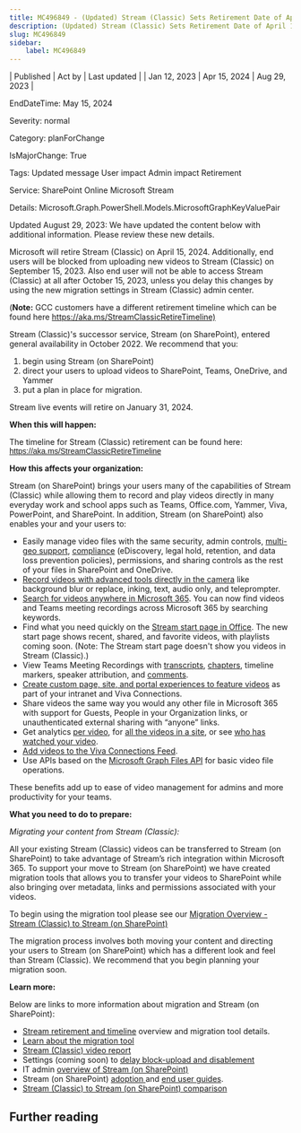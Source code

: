 ```yaml
---
title: MC496849 - (Updated) Stream (Classic) Sets Retirement Date of April 15, 2024
description: (Updated) Stream (Classic) Sets Retirement Date of April 15, 2024
slug: MC496849
sidebar:
    label: MC496849
---
```


| Published | Act by | Last updated |
| Jan 12, 2023 | Apr 15, 2024 | Aug 29, 2023 |

EndDateTime: May 15, 2024

Severity: normal

Category: planForChange

IsMajorChange: True

Tags: Updated message User impact Admin impact Retirement

Service: SharePoint Online Microsoft Stream

Details: Microsoft.Graph.PowerShell.Models.MicrosoftGraphKeyValuePair

<p>Updated August 29, 2023: We have updated the content below with additional information. Please review these new details.</p><p>Microsoft will retire Stream (Classic) on April 15, 2024. Additionally, end users will be blocked from uploading new videos to Stream (Classic) on September 15, 2023. Also end user will not be able to access Stream (Classic) at all after October 15, 2023, unless you delay this changes by using the new migration settings in Stream (Classic) admin center.   
</p><p>(<b>Note:</b> GCC customers have a different retirement timeline which can be found here <a href="https://aka.ms/StreamClassicRetireTimeline)" target="_blank">https://aka.ms/StreamClassicRetireTimeline)</a></p><p>Stream (Classic)'s successor service, Stream (on SharePoint), entered general availability in October 2022. We recommend that you:</p><ol><li>begin using Stream (on SharePoint)</li><li>direct your users to upload videos to SharePoint, Teams, OneDrive, and Yammer</li><li>put a plan in place for migration. 
</li></ol><p>Stream live events will retire on January 31, 2024. 
</p><p><b>When this will happen:</b><br></p><p>The timeline for Stream (Classic) retirement can be found here: <a href="https://aka.ms/StreamClassicRetireTimeline" target="_blank" style="background-color: rgb(255, 255, 255); font-family: sans-serif; font-weight: 400;">https://aka.ms/StreamClassicRetireTimeline</a><br></p><p>
</p><p><b>How this affects your organization:</b><br></p><p>Stream (on SharePoint) brings your users many of the capabilities of Stream (Classic) while allowing them to record and play videos directly in many everyday work and school apps such as Teams, Office.com, Yammer, Viva, PowerPoint, and SharePoint. In addition, Stream (on SharePoint) also enables your and your users to:</p><ul><li>Easily manage video files with the same security, admin controls, <a href="https://learn.microsoft.com/microsoft-365/enterprise/multi-geo-capabilities-in-onedrive-and-sharepoint-online-in-microsoft-365" target="_blank">multi-geo support</a>, <a href="https://learn.microsoft.com/microsoft-365/compliance" target="_blank">compliance</a> (eDiscovery, legal hold, retention, and data loss prevention policies), permissions, and sharing controls as the rest of your files in SharePoint and OneDrive.&nbsp;<br></li><li><a href="https://support.microsoft.com/office/create-a-new-video-recording-e98d8791-2b82-4dc7-889a-959724e3cbad" target="_blank">Record videos with advanced tools directly in the camera</a> like background blur or replace, inking, text, audio only, and teleprompter.&nbsp;<br></li><li><a href="https://learn.microsoft.com/microsoftsearch/overview-microsoft-search" target="_blank">Search for videos anywhere in Microsoft 365</a>. You can now find videos and Teams meeting recordings across Microsoft 365 by searching keywords.<br></li><li>Find what you need quickly on the <a href="https://learn.microsoft.com/stream/streamnew/start" target="_blank">Stream start page in Office</a>. The new start page shows recent, shared, and favorite videos, with playlists coming soon. (Note: The Stream start page doesn't show you videos in Stream (Classic).)&nbsp;<br></li><li>View Teams Meeting Recordings with <a href="https://support.microsoft.com/office/view-edit-and-manage-video-transcripts-and-captions-3cb9acb6-05b2-4f59-a50d-7df61123aa20" target="_blank">transcripts</a>, <a href="https://support.microsoft.com/office/using-manual-chapters-with-videos-on-stream-on-sharepoint-8bbf61eb-c00b-42b5-a514-cce2e45eb6ea" target="_blank">chapters</a>, timeline markers, speaker attribution, and <a href="https://support.microsoft.com/office/add-comments-to-a-video-ebd08959-63c6-487c-91e4-36f9dc1c8f7d" target="_blank">comments</a>.&nbsp;<br></li><li><a href="https://aka.ms/StreamPortals" target="_blank">Create custom page, site, and portal experiences to feature videos</a> as part of your intranet and Viva Connections.&nbsp;<br></li><li>Share videos the same way you would any other file in Microsoft 365 with support for Guests, People in your Organization links, or unauthenticated external sharing with “anyone” links.&nbsp;<br></li><li>Get analytics <a href="https://learn.microsoft.com/stream/streamnew/video-analytics-viewership-retention" target="_blank">per video</a>, for <a href="https://support.microsoft.com/office/view-usage-data-for-your-sharepoint-site-2fa8ddc2-c4b3-4268-8d26-a772dc55779e" target="_blank">all the videos in a site</a>, or see <a href="https://support.microsoft.com/office/allow-people-to-see-who-views-their-files-or-pages-ee26dde0-c30e-4eca-b1c3-38922c450967" target="_blank">who has watched your video</a>.&nbsp;<br></li><li><a href="https://learn.microsoft.com/sharepoint/viva-connections-overview#viva-connections-feed" target="_blank">Add videos to the Viva Connections Feed</a>.&nbsp;<br></li><li>Use APIs based on the <a href="https://learn.microsoft.com/graph/api/resources/onedrive" target="_blank">Microsoft Graph Files API</a> for basic video file operations.&nbsp;<br></li></ul><p>These benefits add up to ease of video management for admins and more productivity for your teams.&nbsp;<br></p><p><b>What you need to do to prepare:</b><br></p><p><i>Migrating your content from Stream (Classic):</i></p><p>All your existing Stream (Classic) videos can be transferred to Stream (on SharePoint) to take advantage of Stream’s rich integration within Microsoft 365. To support your move to Stream (on SharePoint) we have created migration tools that allows you to transfer your videos to SharePoint while also bringing over metadata, links and permissions associated with your videos.</p><p>To begin using the migration tool please see our <a href="https://docs.microsoft.com/stream/streamnew/stream-classic-to-new-migration-overview" target="_blank">Migration Overview - Stream (Classic) to Stream (on SharePoint)</a> 
</p><p>The migration process involves both moving your content and directing your users to Stream (on SharePoint) which has a different look and feel than Stream (Classic). We recommend that you begin planning your migration soon.</p><p><b>Learn more:</b></p><p>Below are links to more information about migration and Stream (on SharePoint):</p><ul><li><a href="https://aka.ms/StreamMigration" target="_blank">Stream retirement and timeline</a> overview and migration tool details.</li><li><a href="https://learn.microsoft.com/stream/streamnew/understand-the-tool" target="_blank">Learn about the migration tool</a></li><li><a href="https://learn.microsoft.com/stream/streamnew/migration-details#inventory-report" target="_blank">Stream (Classic) video report</a></li><li>Settings (coming soon) to <a href="https://learn.microsoft.com/stream/streamnew/migration-settings#save-videos-to-stream-on-sharepoint" target="_blank">delay block-upload and disablement</a></li><li>IT admin <a href="https://aka.ms/NewStream" target="_blank">overview of Stream (on SharePoint)</a><br></li><li>Stream (on SharePoint) <a href="https://aka.ms/StreamAdoption" target="_blank">adoption </a>and <a href="https://aka.ms/StreamUserGuide" target="_blank">end user guides</a>.</li><li><a href="https://aka.ms/StreamClassicToSPFeatureList" target="_blank">Stream (Classic) to Stream (on SharePoint) comparison</a></li></ul>

## Further reading
